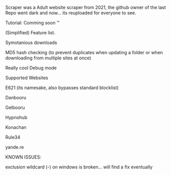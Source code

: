 Scraper was a Adult website scraper from 2021, the github owner of the last Repo went dark and now... its reuploaded for everyone to see.

Tutorial: Comming soon :tm:

(Simplified) Feature list.

Symotanious downloads

MD5 hash checking (to prevent duplicates when updating a folder or when downloading from multiple sites at once)

Really cool Debug mode

Supported Websites

E621 (its namesake, also bypasses standard blocklist)

Danbooru

Gelbooru

Hypnohub

Konachan

Rule34

yande.re

KNOWN ISSUES:

exclusion wildcard (-) on windows is broken... will find a fix eventually 
